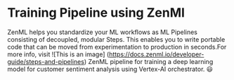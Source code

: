 # Training Pipeline using ZenMl
ZenML helps you standardize your ML workflows as ML Pipelines consisting of decoupled, modular Steps. This enables you to write portable code that can be moved from experimentation to production in seconds.For more info, visit ![This is an image] (https://docs.zenml.io/developer-guide/steps-and-pipelines)
ZenML pipeline for training a deep learning model for customer sentiment analysis using Vertex-AI orchestrator.
:smiley: 